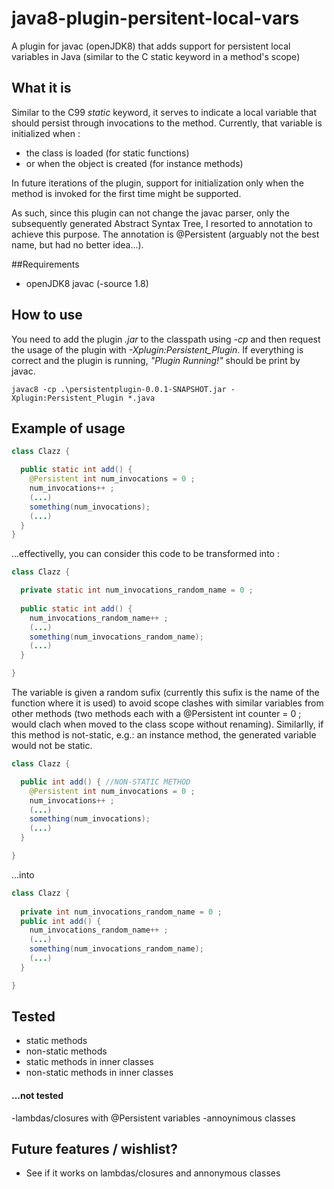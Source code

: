 java8-plugin-persitent-local-vars
=================================

A plugin for javac (openJDK8) that adds support for persistent local variables in Java (similar to the C static keyword in a method's scope)

## What it is

Similar to the C99 *static* keyword, it serves to indicate a local variable that should persist through invocations to the method. Currently, that variable is initialized when :

- the class is loaded (for static functions) 
- or when the object is created (for instance methods)

In future iterations of the plugin, support for initialization only when the method is invoked for the first time might be supported.

As such, since this plugin can not change the javac parser, only the subsequently generated Abstract Syntax Tree, I resorted to annotation to achieve this purpose. The annotation is @Persistent (arguably not the best name, but had no better idea...).


##Requirements

- openJDK8 javac (-source 1.8)


## How to use

You need to add the plugin *.jar* to the classpath using *-cp* and then request the usage of the plugin with *-Xplugin:Persistent_Plugin*. If everything is correct and the plugin is running, *"Plugin Running!"* should be print by javac.

    javac8 -cp .\persistentplugin-0.0.1-SNAPSHOT.jar -Xplugin:Persistent_Plugin *.java


## Example of usage

```java
class Clazz {

  public static int add() {
    @Persistent int num_invocations = 0 ;
    num_invocations++ ;
    (...)
    something(num_invocations);
    (...)
  }
}  
```     
    
...effectivelly, you can consider this code to be transformed into :

```java
class Clazz {

  private static int num_invocations_random_name = 0 ;
  
  public static int add() {
    num_invocations_random_name++ ;
    (...)
    something(num_invocations_random_name);
    (...)
  }

} 
```   
    
The variable is given a random sufix (currently this sufix is the name of the function where it is used) to avoid scope clashes with similar variables from other methods (two methods each with a @Persistent int counter = 0 ; would clach when moved to the class scope without renaming). Similarlly, if this method is not-static, e.g.: an instance method, the generated variable would not be static.


```java
class Clazz {

  public int add() { //NON-STATIC METHOD
    @Persistent int num_invocations = 0 ;
    num_invocations++ ;
    (...)
    something(num_invocations);
    (...)
  }

}    
```
    
...into

```java
class Clazz {
    
  private int num_invocations_random_name = 0 ;
  public int add() {
    num_invocations_random_name++ ;
    (...)
    something(num_invocations_random_name);
    (...)
  }

}  
```  


## Tested

- static methods
- non-static methods
- static methods in inner classes
- non-static methods in inner classes

#### ...not tested

-lambdas/closures with @Persistent variables
-annoynimous classes


## Future features / wishlist?

- See if it works on lambdas/closures and annonymous classes
